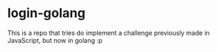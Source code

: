 # login-golang
This is a repo that tries do implement a challenge previously made in JavaScript, but now in golang :p
